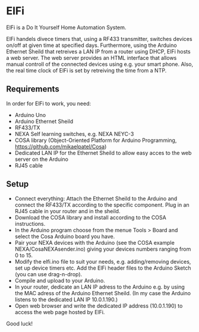 # ElFi
ElFi is a Do It Yourself Home Automation System.

ElFi handels  divece timers that, using a RF433 transmitter, switches devices on/off at given time at specified days. Furthermore, using the Arduino Ethernet Sheild that retreives a LAN IP from a router using DHCP, ElFi hosts a web server. The web server provides an HTML interface that allows manual controll of the connected devices using e.g. your smart phone. Also, the real time clock of ElFi is set by retreiving the time from a NTP.

## Requirements
In order for ElFi to work, you need:
* Arduino Uno
* Arduino Ethernet Sheild
* RF433/TX
* NEXA Self learning switches, e.g. NEXA NEYC-3
* COSA library (Object-Oriented Platform for Arduino Programming, https://github.com/mikaelpatel/Cosa)
* Dedicated LAN IP for the Ethernet Sheild to allow easy acces to the web server on the Arduino
* RJ45 cable

## Setup
- Connect everything: Attach the Ethernet Sheild to the Arduino and connect the RF433/TX according to the specific component. Plug in an RJ45 cable in your router and in the sheild.
- Download the COSA library and install according to the COSA instructions.
- In the Arduino program choose from the menue Tools > Board and select the Cosa Arduino board you have.
- Pair your NEXA devices with the Arduino (see the COSA example NEXA/CosaNEXAsender.ino) giving your devices numbers ranging from 0 to 15.
- Modify the elfi.ino file to suit your needs, e.g. adding/removing devices, set up device timers etc. Add the ElFi header files to the Arduino Sketch (you can use drag-n-drop).
- Compile and upload to your Arduino.
- In your router, dedicate an LAN IP adress to the Arduino e.g. by using the MAC adress of the Arduino Ethernet Sheild. (In my case the Arduino listens to the dedicated LAN IP 10.0.1.190.)
- Open web browser and write the dedicated IP address (10.0.1.190) to access the web page hosted by ElFi.

Good luck!
